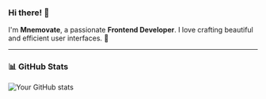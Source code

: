 ### Hi there! 👋

I'm **Mnemovate**, a passionate **Frontend Developer**. I love crafting beautiful and efficient user interfaces. 🚀  

---

### 📊 GitHub Stats  
![Your GitHub stats](https://github-readme-stats.vercel.app/api?username=Mnemovate)

